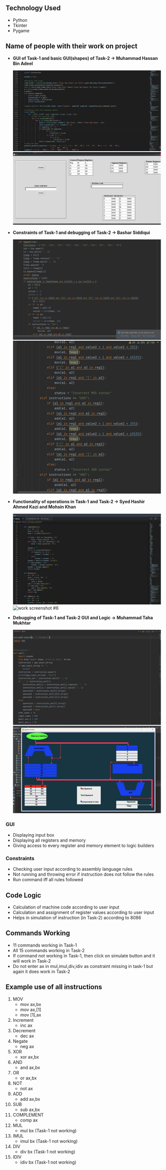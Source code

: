 ## Technology Used
- Python 
- Tkinter 
- Pygame



## Name of people with their work on project
- **GUI of Task-1 and basic GUI(shapes) of Task-2 -> Muhammad Hassan Bin Adeel**

    ![work screenshot #1](mhba.png)
    ![work screenshot #2](mhba2.png)

- **Constraints of Task-1 and debugging of Task-2 -> Bashar Siddiqui**

    ![work screenshot #3](bashar1.jpeg)
    ![work screenshot #4](bashar2.jpeg)

- **Functionality of operations in Task-1 and Task-2 -> Syed Hashir Ahmed Kazi and Mohsin Khan**

    ![work screenshot #5](hashir_mohsin.png)
    ![work screenshot #6](hashir_mohsin2.png)


- **Debugging of Task-1 and Task-2 GUI and Logic -> Muhammad Taha Mukhtar**

    ![work screenshot #7](taha1.jpeg)
    ![work screenshot #8](taha2.jpeg)

### GUI
- Displaying input box
- Displaying all registers and memory
- Giving access to every register and memory element to logic builders

### Constraints
- Checking user input according to assembly language rules
- Not running and throwing error if instruction does not follow the rules
- Run command iff all rules followed

## Code Logic
- Calculation of machine code according to user input
- Calculation and assignment of register values according to user input
- Helps in simulation of instruction (in Task-2) according to 8086

## Commands Working
- 11 commands working in Task-1
- All 15 commands working in Task-2
- If command not working in Task-1, then click on simulate button and it will work in Task-2
- Do not enter ax in mul,imul,div,idiv as constraint missing in task-1 but again it does work in Task-2

## Example use of all instructions
1. MOV 
    - mov ax,bx
    - mov ax,[1]
    - mov [1],ax
2. Increment 
    - inc ax
3. Decrement 
    - dec ax
4. Negate
    - neg ax
5. XOR
    - xor ax,bx
6. AND
    - and ax,bx
7. OR
    - or ax,bx
8. NOT
    - not ax
9. ADD
    - add ax,bx
10. SUB
    - sub ax,bx
11. COMPLEMENT
    - comp ax
12. MUL
    - mul bx (Task-1 not working)
13. IMUL
    - imul bx (Task-1 not working)
14. DIV
    - div bx (Task-1 not working)
15. IDIV
    - idiv bx (Task-1 not working)
